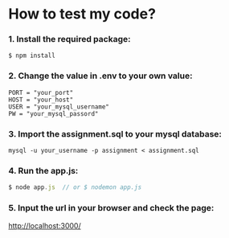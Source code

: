 # How to test my code?

### 1. Install the required package:
```
$ npm install 
```

### 2. Change the value in .env to your own value:
```
PORT = "your_port"
HOST = "your_host"
USER = "your_mysql_username"
PW = "your_mysql_passord"
```

### 3. Import the assignment.sql to your mysql database:
```
mysql -u your_username -p assignment < assignment.sql
```
### 4. Run the app.js:
```js
$ node app.js  // or $ nodemon app.js
```

### 5. Input the url in your browser and check the page:
[http://localhost:3000/](http://localhost:3000/)

